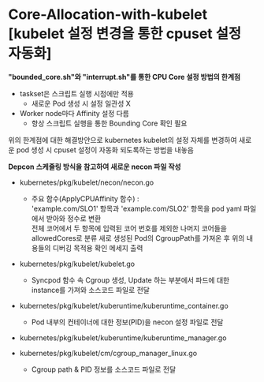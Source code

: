 Core-Allocation-with-kubelet    
[kubelet 설정 변경을 통한 cpuset 설정 자동화]
==========================================================================

**"bounded_core.sh"와 "interrupt.sh"를 통한 CPU Core 설정 방법의 한계점**
 - taskset은 스크립트 실행 시점에만 적용
    - 새로운 Pod 생성 시 설정 일관성 X
 - Worker node마다 Affinity 설정 다름
    - 항상 스크립트 실행을 통한 Bounding Core 확인 필요

위의 한계점에 대한 해결방안으로 kubernetes kubelet의 설정 자체를 변경하여 새로운 pod 생성 시 cpuset 설정이 자동화 되도록하는 방법을 내놓음

**Depcon 스케줄링 방식을 참고하여 새로운 necon 파일 작성**
- kubernetes/pkg/kubelet/necon/necon.go
    - 주요 함수(ApplyCPUAffinity 함수) :   
      'example.com/SLO1' 항목과 'example.com/SLO2' 항목을 pod yaml 파일에서 받아와 정수로 변환    
      전체 코어에서 두 항목에 입력된 코어 번호를 제외한 나머지 코어들을 allowedCores로 분류
      새로 생성된 Pod의 CgroupPath를 가져온 후 위의 내용들의 디버깅 목적용 확인 메세지 출력
- kubernetes/pkg/kubelet/kubelet.go
    - Syncpod 함수 속 Cgroup 생성, Update 하는 부분에서 파드에 대한 instance를 가져와 소스코드 파일로 전달
- kubernetes/pkg/kubelet/kuberuntime/kuberuntime_container.go
    - Pod 내부의 컨테이너에 대한 정보(PID)을 necon 설정 파일로 전달
- kubernetes/pkg/kubelet/kuberuntime/kuberuntime_manager.go

- kubernetes/pkg/kubelet/cm/cgroup_manager_linux.go
    - Cgroup path & PID 정보를 소스코드 파일로 전달




